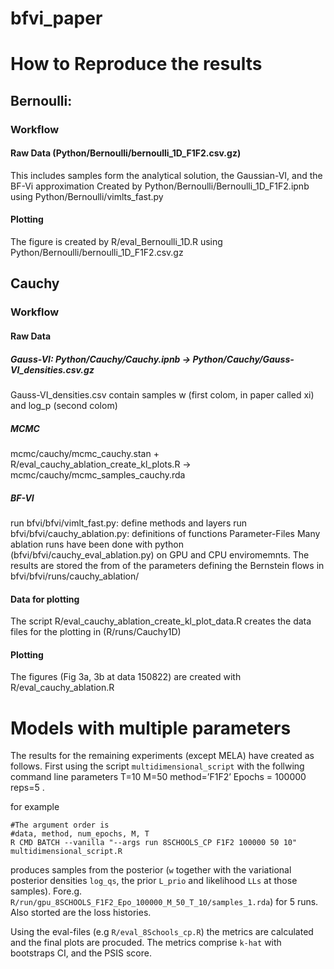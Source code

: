 # bfvi_paper

# How to Reproduce the results

## Bernoulli:
### Workflow
#### Raw Data (Python/Bernoulli/bernoulli_1D_F1F2.csv.gz)
This includes samples form the analytical solution, the Gaussian-VI, and the BF-Vi approximation
Created by Python/Bernoulli/Bernoulli_1D_F1F2.ipnb using Python/Bernoulli/vimlts_fast.py
#### Plotting
The figure is created by R/eval_Bernoulli_1D.R using Python/Bernoulli/bernoulli_1D_F1F2.csv.gz

## Cauchy
### Workflow
#### Raw Data
##### Gauss-VI: Python/Cauchy/Cauchy.ipnb → Python/Cauchy/Gauss-VI_densities.csv.gz
Gauss-VI_densities.csv contain samples w (first colom, in paper called xi) and log_p (second colom)

##### MCMC 
mcmc/cauchy/mcmc_cauchy.stan + R/eval_cauchy_ablation_create_kl_plots.R -> mcmc/cauchy/mcmc_samples_cauchy.rda 

##### BF-VI
run bfvi/bfvi/vimlt_fast.py: define methods and layers
run bfvi/bfvi/cauchy_ablation.py: definitions of functions
Parameter-Files 
Many ablation runs have been done with python (bfvi/bfvi/cauchy_eval_ablation.py) on GPU and CPU enviromemnts. The results are stored the from of the parameters defining the Bernstein flows in bfvi/bfvi/runs/cauchy_ablation/

#### Data for plotting
The script R/eval_cauchy_ablation_create_kl_plot_data.R creates the data files for the plotting in (R/runs/Cauchy1D)
#### Plotting
The figures (Fig 3a, 3b  at data 150822)  are created with  R/eval_cauchy_ablation.R

# Models with multiple parameters
The results for the remaining experiments (except MELA) have created as follows. First using the script `multidimensional_script` with the follwing command line parameters T=10 M=50 method=’F1F2’ Epochs = 100000 reps=5 .

for example
```
#The argument order is 
#data, method, num_epochs, M, T
R CMD BATCH --vanilla "--args run 8SCHOOLS_CP F1F2 100000 50 10" multidimensional_script.R
```
produces samples from the posterior (`w` together with the variational posterior densities `log_qs`, the prior `L_prio` and likelihood `LLs` at those samples). Fore.g. `R/run/gpu_8SCHOOLS_F1F2_Epo_100000_M_50_T_10/samples_1.rda`) for 5 runs. Also storted are the loss histories. 

Using the eval-files (e.g `R/eval_8Schools_cp.R`) the metrics are calculated and the final plots are procuded. The metrics comprise `k-hat` with bootstraps CI, and the PSIS score.






